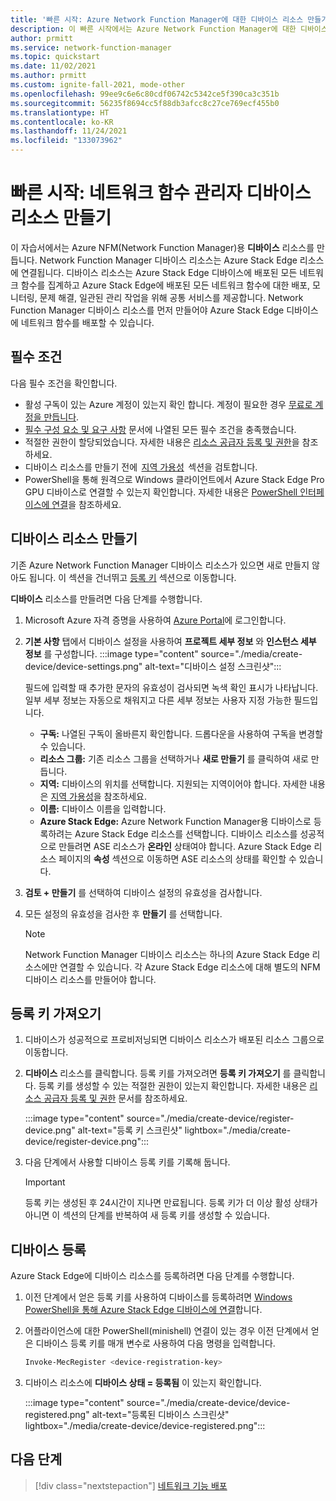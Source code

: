 ```yaml
---
title: '빠른 시작: Azure Network Function Manager에 대한 디바이스 리소스 만들기'
description: 이 빠른 시작에서는 Azure Network Function Manager에 대한 디바이스 리소스를 만드는 방법에 대해 알아봅니다.
author: prmitt
ms.service: network-function-manager
ms.topic: quickstart
ms.date: 11/02/2021
ms.author: prmitt
ms.custom: ignite-fall-2021, mode-other
ms.openlocfilehash: 99ee9c6e6c80cdf06742c5342ce5f390ca3c351b
ms.sourcegitcommit: 56235f8694cc5f88db3afcc8c27ce769ecf455b0
ms.translationtype: HT
ms.contentlocale: ko-KR
ms.lasthandoff: 11/24/2021
ms.locfileid: "133073962"
---
```

# <a name="quickstart-create-a-network-function-manager-device-resource"></a>빠른 시작: 네트워크 함수 관리자 디바이스 리소스 만들기

이 자습서에서는 Azure NFM(Network Function Manager)용 **디바이스** 리소스를 만듭니다. Network Function Manager 디바이스 리소스는 Azure Stack Edge 리소스에 연결됩니다. 디바이스 리소스는 Azure Stack Edge 디바이스에 배포된 모든 네트워크 함수를 집계하고 Azure Stack Edge에 배포된 모든 네트워크 함수에 대한 배포, 모니터링, 문제 해결, 일관된 관리 작업을 위해 공통 서비스를 제공합니다. Network Function Manager 디바이스 리소스를 먼저 만들어야 Azure Stack Edge 디바이스에 네트워크 함수를 배포할 수 있습니다.

## <a name="prerequisites"></a><a name="pre"></a>필수 조건

다음 필수 조건을 확인합니다.

* 활성 구독이 있는 Azure 계정이 있는지 확인 합니다. 계정이 필요한 경우 [무료로 계정을 만듭니다](https://azure.microsoft.com/free/?WT.mc_id=A261C142F).
* [필수 구성 요소 및 요구 사항](requirements.md) 문서에 나열된 모든 필수 조건을 충족했습니다.
* 적절한 권한이 할당되었습니다. 자세한 내용은 [리소스 공급자 등록 및 권한](resources-permissions.md)을 참조하세요.
* 디바이스 리소스를 만들기 전에  [지역 가용성](overview.md#regions)  섹션을 검토합니다.
* PowerShell을 통해 원격으로 Windows 클라이언트에서 Azure Stack Edge Pro GPU 디바이스로 연결할 수 있는지 확인합니다. 자세한 내용은 [PowerShell 인터페이스에 연결](../databox-online/azure-stack-edge-gpu-connect-powershell-interface.md#connect-to-the-powershell-interface)을 참조하세요.

## <a name="create-a-device-resource"></a><a name="create"></a>디바이스 리소스 만들기

기존 Azure Network Function Manager 디바이스 리소스가 있으면 새로 만들지 않아도 됩니다. 이 섹션을 건너뛰고 [등록 키](#key) 섹션으로 이동합니다.

**디바이스** 리소스를 만들려면 다음 단계를 수행합니다.

1. Microsoft Azure 자격 증명을 사용하여 [Azure Portal](https://portal.azure.com)에 로그인합니다.

1. **기본 사항** 탭에서 디바이스 설정을 사용하여 **프로젝트 세부 정보** 와 **인스턴스 세부 정보** 를 구성합니다.
   :::image type="content" source="./media/create-device/device-settings.png" alt-text="디바이스 설정 스크린샷":::

   필드에 입력할 때 추가한 문자의 유효성이 검사되면 녹색 확인 표시가 나타납니다. 일부 세부 정보는 자동으로 채워지고 다른 세부 정보는 사용자 지정 가능한 필드입니다.

   * **구독:** 나열된 구독이 올바른지 확인합니다. 드롭다운을 사용하여 구독을 변경할 수 있습니다.
   * **리소스 그룹:** 기존 리소스 그룹을 선택하거나 **새로 만들기** 를 클릭하여 새로 만듭니다.
   * **지역:** 디바이스의 위치를 선택합니다. 지원되는 지역이어야 합니다. 자세한 내용은 [지역 가용성](overview.md#regions)을 참조하세요.
   * **이름:** 디바이스 이름을 입력합니다.
   * **Azure Stack Edge:** Azure Network Function Manager용 디바이스로 등록하려는 Azure Stack Edge 리소스를 선택합니다. 디바이스 리소스를 성공적으로 만들려면 ASE 리소스가 **온라인** 상태여야 합니다. Azure Stack Edge 리소스 페이지의 **속성** 섹션으로 이동하면 ASE 리소스의 상태를 확인할 수 있습니다.
1. **검토 + 만들기** 를 선택하여 디바이스 설정의 유효성을 검사합니다.
1. 모든 설정의 유효성을 검사한 후 **만들기** 를 선택합니다.
   
   >[!NOTE]
   >Network Function Manager 디바이스 리소스는 하나의 Azure Stack Edge 리소스에만 연결할 수 있습니다. 각 Azure Stack Edge 리소스에 대해 별도의 NFM 디바이스 리소스를 만들어야 합니다.
   >

## <a name="get-the-registration-key"></a><a name="key"></a>등록 키 가져오기

1. 디바이스가 성공적으로 프로비저닝되면 디바이스 리소스가 배포된 리소스 그룹으로 이동합니다.
1. **디바이스** 리소스를 클릭합니다. 등록 키를 가져오려면 **등록 키 가져오기** 를 클릭합니다. 등록 키를 생성할 수 있는 적절한 권한이 있는지 확인합니다. 자세한 내용은 [리소스 공급자 등록 및 권한](resources-permissions.md) 문서를 참조하세요.

   :::image type="content" source="./media/create-device/register-device.png" alt-text="등록 키 스크린샷" lightbox="./media/create-device/register-device.png":::
1. 다음 단계에서 사용할 디바이스 등록 키를 기록해 둡니다.

   > [!IMPORTANT]
   > 등록 키는 생성된 후 24시간이 지나면 만료됩니다. 등록 키가 더 이상 활성 상태가 아니면 이 섹션의 단계를 반복하여 새 등록 키를 생성할 수 있습니다.
   >

## <a name="register-the-device"></a><a name="registration"></a>디바이스 등록

Azure Stack Edge에 디바이스 리소스를 등록하려면 다음 단계를 수행합니다.

1. 이전 단계에서 얻은 등록 키를 사용하여 디바이스를 등록하려면 [Windows PowerShell을 통해 Azure Stack Edge 디바이스에 연결](../databox-online/azure-stack-edge-gpu-connect-powershell-interface.md#connect-to-the-powershell-interface)합니다.

1. 어플라이언스에 대한 PowerShell(minishell) 연결이 있는 경우 이전 단계에서 얻은 디바이스 등록 키를 매개 변수로 사용하여 다음 명령을 입력합니다.
   ```powershell
   Invoke-MecRegister <device-registration-key>
   ```

1. 디바이스 리소스에 **디바이스 상태 = 등록됨** 이 있는지 확인합니다.

   :::image type="content" source="./media/create-device/device-registered.png" alt-text="등록된 디바이스 스크린샷" lightbox="./media/create-device/device-registered.png":::
 
## <a name="next-steps"></a>다음 단계

> [!div class="nextstepaction"]
> [네트워크 기능 배포](deploy-functions.md)
